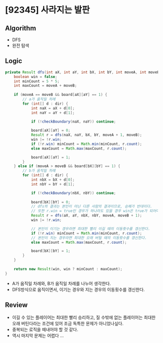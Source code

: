 # [92345] 사라지는 발판

## Algorithm
- DFS
- 완전 탐색

## Logic

```java
private Result dfs(int aX, int aY, int bX, int bY, int moveA, int moveB) {
    boolean win = false;
    int minCount = 5 * 5;
    int maxCount = moveA + moveB;
    
    if (moveA == moveB && board[aX][aY] == 1) {
        // a가 움직일 차례
        for (int[] d : dir) {
            int naX = aX + d[0];
            int naY = aY + d[1];

            if (!checkBoundary(naX, naY)) continue;
            
            board[aX][aY] = 0;
            Result r = dfs(naX, naY, bX, bY, moveA + 1, moveB);
            win |= !r.win;
            if (!r.win) minCount = Math.min(minCount, r.count);
            else maxCount = Math.max(maxCount, r.count);

            board[aX][aY] = 1;
        }
    } else if (moveA > moveB && board[bX][bY] == 1) {
        // b가 움직일 차례
        for (int[] d : dir) {
            int nbX = bX + d[0];
            int nbY = bY + d[1];

            if (!checkBoundary(nbX, nbY)) continue;
            
            board[bX][bY] = 0;
            // dfs의 결과는 본인이 아닌 다른 사람의 결과이므로, 승패가 반대이다.
            // 또한 r.win = true인 경우가 하나라도 있을 경우 win은 true가 되어야 하므로 or연산을 수행한다.
            Result r = dfs(aX, aY, nbX, nbY, moveA, moveB + 1);
            win |= !r.win;

            // 본인이 이기는 경우라면 최대한 빨리 이길 때의 이동횟수를 갱신한다.
            if (!r.win) minCount = Math.min(minCount, r.count);
            // 본인이 지는 경우라면 최대한 오래 버틸 때의 이동횟수를 갱신한다.
            else maxCount = Math.max(maxCount, r.count);

            board[bX][bY] = 1;
        }
    }
    
    return new Result(win, win ? minCount : maxCount);
}
```

- A가 움직일 차례와, B가 움직일 차례를 나누어 생각한다.
- DFS방식으로 움직이면서, 이기는 경우와 지는 경우의 이동횟수를 갱신한다.

## Review
- 이길 수 있는 플레이어는 최대한 빨리 승리하고, 질 수밖에 없는 플레이어는 최대한 오래 버틴다라는 조건에 있어 조금 독특한 문제가 아니었나싶다.
- 중복되는 로직을 떼내어야 할 것 같다.
- 역시 마지막 문제는 어렵다 ...